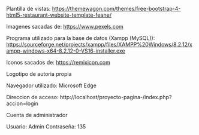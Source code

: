 Plantilla de vistas:
https://themewagon.com/themes/free-bootstrap-4-html5-restaurant-website-template-feane/

Imagenes sacadas de:
https://www.pexels.com

Programa utilizado para la base de datos (Xampp (MySQL)):
https://sourceforge.net/projects/xampp/files/XAMPP%20Windows/8.2.12/xampp-windows-x64-8.2.12-0-VS16-installer.exe

Iconos sacados de:
https://remixicon.com

Logotipo de autoria propia


Navegador utilizado: Microsoft Edge

Direccion de acceso: http://localhost/proyecto-pagina-/index.php?accion=login

Cuenta de administrador

Usuario: Admin
Contraseña: 135
